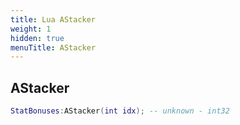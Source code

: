 ```yaml
---
title: Lua AStacker
weight: 1
hidden: true
menuTitle: AStacker
---
```

## AStacker
```lua
StatBonuses:AStacker(int idx); -- unknown - int32
```
